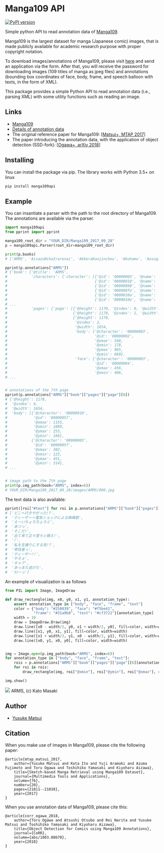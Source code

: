 # Manga109 API

[![PyPI version](https://badge.fury.io/py/manga109api.svg)](https://badge.fury.io/py/manga109api)

Simple python API to read annotation data of [Manga109](http://www.manga109.org/en/).

Manga109 is the largest dataset for manga (Japanese comic) images,
that is made publicly available for academic research purpose with proper copyright notation.

To download images/annotations of Manga109, please visit [here](http://www.manga109.org/en/download) and send an application via the form.
After that, you will receive the password for downloading images (109 titles of manga
as jpeg files)
and annotations (bounding box coordinates of face, body, frame, and speech balloon with texts,
in the form of XML).

This package provides a simple Python API to read annotation data (i.e., parsing XML)
with some utility functions such as reading an image.

## Links
- [Manga109](http://www.manga109.org/en/)
- [Details of annotation data](http://www.manga109.org/en/annotations)
- The original reference paper for Manga109: [[Matsui+, MTAP 2017]](https://link.springer.com/content/pdf/10.1007%2Fs11042-016-4020-z.pdf)
- The paper introducing the annotation data, with the application of object detection (SSD-fork): [[Ogawa+, arXiv 2018]](https://arxiv.org/pdf/1803.08670)

## Installing
You can install the package via pip. The library works with Python 3.5+ on linux
```bash
pip install manga109api
```

## Example

You can insantiate a parser with the path to the root directory of Manga109.
The annotations are available via the parser.

```python
import manga109api
from pprint import pprint

manga109_root_dir = "YOUR_DIR/Manga109_2017_09_28"
p = manga109api.Parser(root_dir=manga109_root_dir)

print(p.books)
# ['ARMS', 'AisazuNihaIrarenai', 'AkkeraKanjinchou', 'Akuhamu', 'AosugiruHaru', ...

pprint(p.annotations["ARMS"])
# {'book': {'@title': 'ARMS',
#           'characters': {'character': [{'@id': '00000003', '@name': '女1'},
#                                        {'@id': '00000010', '@name': '男1'},
#                                        {'@id': '00000090', '@name': 'ロボット1'},
#                                        {'@id': '000000fe', '@name': 'エリー'},
#                                        {'@id': '0000010a', '@name': 'ケイト'},
#                                        {'@id': '0000010e', '@name': '大佐'},
# ...
#           'pages': {'page': [{'@height': 1170, '@index': 0, '@width': 1654},
#                              {'@height': 1170, '@index': 1, '@width': 1654},
#                              {'@height': 1170,
#                               '@index': 2,
#                               '@width': 1654,
#                               'body': {'@character': '00000003',
#                                        '@id': '00000002',
#                                        '@xmax': 548,
#                                        '@xmin': 178,
#                                        '@ymax': 965,
#                                        '@ymin': 660},
#                               'face': {'@character': '00000003',
#                                        '@id': '00000004',
#                                        '@xmax': 456,
#                                        '@xmin': 406,
# ...


# annotations of the 7th page
pprint(p.annotations["ARMS"]["book"]["pages"]["page"][6])
# {'@height': 1170,
#  '@index': 6,
#  '@width': 1654,
#  'body': [{'@character': '00000010',
#            '@id': '00000057',
#            '@xmax': 1155,
#            '@xmin': 1089,
#            '@ymax': 253,
#            '@ymin': 166},
#           {'@character': '00000003',
#            '@id': '0000005f',
#            '@xmax': 302,
#            '@xmin': 125,
#            '@ymax': 451,
#            '@ymin': 314},
# ... 


# image path to the 7th page
print(p.img_path(book="ARMS", index=6))  
# YOUR_DIR/Manga109_2017_09_28/images/ARMS/006.jpg

```

The text data is also available:
```python
pprint([roi["#text"] for roi in p.annotations["ARMS"]["book"]["pages"]["page"][6]["text"]])
# ['どこへ行きやがった!?',
#  'ティーザー＝電気ショックによる麻痺銃',
#  'えーいちょろちょろと',
#  'あつっ',
#  'そこだ!',
#  '出て来て正々堂々と戦え!',
#  '!',
#  '私を生捕りにする気!?',
#  '卑怯者っ',
#  'ティーザー!!',
#  'やろォ',
#  'キャア',
#  'あっまた逃げた',
#  'わーっ']
```

An example of visualization is as follows
```python
from PIL import Image, ImageDraw

def draw_rectangle(img, x0, y0, x1, y1, annotation_type):
    assert annotation_type in ["body", "face", "frame", "text"]
    color = {"body": "#258039", "face": "#f5be41",
             "frame": "#31a9b8", "text": "#cf3721"}[annotation_type]
    width = 10
    draw = ImageDraw.Draw(img)
    draw.line([x0 - width/2, y0, x1 + width/2, y0], fill=color, width=width)
    draw.line([x1, y0, x1, y1], fill=color, width=width)
    draw.line([x1 + width/2, y1, x0 - width/2, y1], fill=color, width=width)
    draw.line([x0, y1, x0, y0], fill=color, width=width)


img = Image.open(p.img_path(book="ARMS", index=6))
for annotation_type in ["body", "face", "frame", "text"]:
    rois = p.annotations["ARMS"]["book"]["pages"]["page"][6][annotation_type]
    for roi in rois:
        draw_rectangle(img, roi["@xmin"], roi["@ymin"], roi["@xmax"], roi["@ymax"], annotation_type)

img.show()
```
![](http://yusukematsui.me/project/sketch2manga/img/manga109_api_example.png)
ARMS, (c) Kato Masaki




## Author
- [Yusuke Matsui](http://yusukematsui.me/)

## Citation
When you make use of images in Manga109, please cite the following paper:

    @article{mtap_matsui_2017,
        author={Yusuke Matsui and Kota Ito and Yuji Aramaki and Azuma Fujimoto and Toru Ogawa and Toshihiko Yamasaki and Kiyoharu Aizawa},
        title={Sketch-based Manga Retrieval using Manga109 Dataset},
        journal={Multimedia Tools and Applications},
        volume={76},
        number={20},
        pages={21811--21838},
        year={2017}
    }

When you use annotation data of Manga109, please cite this:

    @article{corr_ogawa_2018,
        author={Toru Ogawa and Atsushi Otsubo and Rei Narita and Yusuke Matsui and Toshihiko Yamasaki and Kiyoharu Aizawa},
        title={Object Detection for Comics using Manga109 Annotations},
        journal={CoRR},
        volume={abs/1803.08670},
        year={2018}
    }
